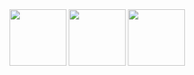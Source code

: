<picture>
  <img height="100em" src="https://github-readme-stats.vercel.app/api?username=thiagonogueira-dev&show_icons=true" />
  <img height="100em" src="https://github-readme-stats.vercel.app/api/top-langs/?username=thiagonogueira-dev&layout=compact&theme=dark" />
</picture>

<picture>
  <img height="100em" src="https://github-readme-stats.vercel.app/api/top-langs/?username=thiagonogueira-dev&layout=compact&theme=dark" />
</picture>

<!-- <a href="https://github.com/anuraghazra/github-readme-stats">
  <img align="center" src="https://github-readme-stats.vercel.app/api/pin/?username=anuraghazra&repo=github-readme-stats" />
</a>
<a href="https://github.com/anuraghazra/convoychat">
  <img align="center" src="https://github-readme-stats.vercel.app/api/pin/?username=anuraghazra&repo=convoychat" />
</a>

-->

